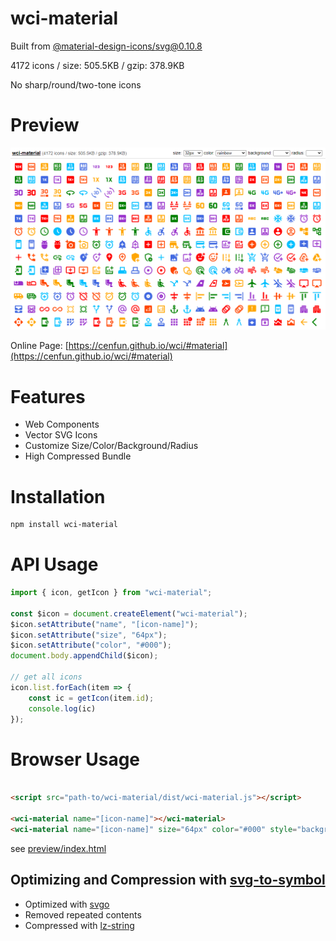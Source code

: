 # wci-material
Built from [@material-design-icons/svg@0.10.8](https://github.com/marella/material-design-icons)  

4172 icons / size: 505.5KB / gzip: 378.9KB  

No sharp/round/two-tone icons

# Preview
![screenshot](preview/screenshot.png)

Online Page: [https://cenfun.github.io/wci/#material](https://cenfun.github.io/wci/#material)

# Features
* Web Components
* Vector SVG Icons 
* Customize Size/Color/Background/Radius
* High Compressed Bundle
# Installation
```sh
npm install wci-material
```
# API Usage
```js
import { icon, getIcon } from "wci-material";

const $icon = document.createElement("wci-material");
$icon.setAttribute("name", "[icon-name]");
$icon.setAttribute("size", "64px");
$icon.setAttribute("color", "#000");
document.body.appendChild($icon);

// get all icons
icon.list.forEach(item => {
    const ic = getIcon(item.id);
    console.log(ic)
});
```
# Browser Usage
```html

<script src="path-to/wci-material/dist/wci-material.js"></script>

<wci-material name="[icon-name]"></wci-material>
<wci-material name="[icon-name]" size="64px" color="#000" style="background:#f5f5f5;"></wci-material>
```
see [preview/index.html](preview/index.html)

## Optimizing and Compression with [svg-to-symbol](https://github.com/cenfun/svg-to-symbol)
* Optimized with [svgo](https://github.com/svg/svgo)
* Removed repeated contents
* Compressed with [lz-string](https://github.com/pieroxy/lz-string)